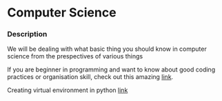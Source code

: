 # Computer Science
### Description
We will be dealing with what basic thing you should know in computer science from the prespectives of various things

If you are beginner in programming and want to know about good coding practices or organisation skill, check out this amazing [link](https://goodresearch.dev/). 

Creating virtual environment in python [link](/cs/virtual_env.md)